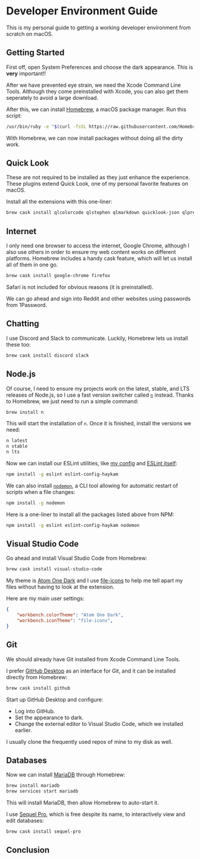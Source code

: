 # Developer Environment Guide

This is my personal guide to getting a working developer environment from scratch on macOS.

## Getting Started

First off, open System Preferences and choose the dark appearance. This is **very** important!!

After we have prevented eye strain, we need the Xcode Command Line Tools. Although they come preinstalled with Xcode, you can also get them seperately to avoid a large download.

After this, we can install [Homebrew](https://brew.sh/), a macOS package manager. Run this script:

```bash
/usr/bin/ruby -e "$(curl -fsSL https://raw.githubusercontent.com/Homebrew/install/master/install)"
```

With Homebrew, we can now install packages without doing all the dirty work.

## Quick Look

These are not required to be installed as they just enhance the experience. These plugins extend Quick Look, one of my personal favorite features on macOS.

Install all the extensions with this one-liner:

```bash
brew cask install qlcolorcode qlstephen qlmarkdown quicklook-json qlprettypatch quicklook-csv betterzipql webpquicklook suspicious-package
```

## Internet

I only need one browser to access the internet, Google Chrome, although I also use others in order to ensure my web content works on different platforms. Homebrew includes a handy cask feature, which will let us install all of them in one go.

```bash
brew cask install google-chrome firefox
```

Safari is not included for obvious reasons (it is preinstalled).

We can go ahead and sign into Reddit and other websites using passwords from 1Password.

## Chatting

I use Discord and Slack to communicate. Luckily, Homebrew lets us install these too:

```bash
brew cask install discord slack
```

## Node.js

Of course, I need to ensure my projects work on the latest, stable, and LTS releases of Node.js, so I use a fast version switcher called [`n`](https://github.com/tj/n) instead. Thanks to Homebrew, we just need to run a simple command:

```bash
brew install n
```

This will start the installation of `n`. Once it is finished, install the versions we need:

```bash
n latest
n stable
n lts
```

Now we can install our ESLint utilities, like [my config](https://github.com/haykam821/ESLint-Config-Haykam) and [ESLint itself](https://eslint.org/):

```bash
npm install -g eslint eslint-config-haykam
```

We can also install [`nodemon`](https://github.com/remy/nodemon), a CLI tool allowing for automatic restart of scripts when a file changes:

```bash
npm install -g nodemon
```

Here is a one-liner to install all the packages listed above from NPM:

```bash
npm install -g eslint eslint-config-haykam nodemon
```

## Visual Studio Code

Go ahead and install Visual Studio Code from Homebrew:

```bash
brew cask install visual-studio-code
```

My theme is [Atom One Dark](https://marketplace.visualstudio.com/items?itemName=akamud.vscode-theme-onedark) and I use [file-icons](https://marketplace.visualstudio.com/items?itemName=file-icons.file-icons) to help me tell apart my files without having to look at the extension.

Here are my main user settings:

```json
{
    "workbench.colorTheme": "Atom One Dark",
    "workbench.iconTheme": "file-icons",
}
```

## Git

We should already have Git installed from Xcode Command Line Tools.

I prefer [GitHub Desktop](https://desktop.github.com/) as an interface for Git, and it can be installed directly from Homebrew:

```bash
brew cask install github
```

Start up GitHub Desktop and configure:

- Log into GitHub.
- Set the appearance to dark.
- Change the external editor to Visual Studio Code, which we installed earlier.

I usually clone the frequently used repos of mine to my disk as well.

## Databases

Now we can install [MariaDB](https://mariadb.com/) through Homebrew:

```bash
brew install mariadb
brew services start mariadb
```

This will install MariaDB, then allow Homebrew to auto-start it.

I use [Sequel Pro](https://sequelpro.com/), which is free despite its name, to interactively view and edit databases:

```bash
brew cask install sequel-pro
```

## Conclusion
